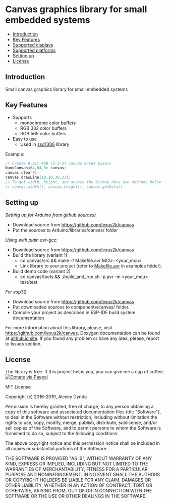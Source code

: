 # Canvas graphics library for small embedded systems

[tocstart]: # (toc start)

  * [Introduction](#introduction)
  * [Key Features](#key-features)
  * [Supported displays](#supported-displays)
  * [Supported platforms](#supported-platforms)
  * [Setting up](#setting-up)
  * [License](#license)

[tocend]: # (toc end)

## Introduction

Small canvas graphics library for small embedded systems

## Key Features

 * Supports
   * monochrome color buffers
   * RGB 332 color buffers
   * RGB 565 color buffers
 * Easy to use
   * Used in [ssd1306](https://github.com/lexus2k/ssd1306) library

Example:

```.cpp
// Create 8-bit RGB (3-3-2) canvas 64x64 pixels
NanoCanvas<64,64,8> canvas;
canvas.clear();
canvas.drawLine(10,10,30,23);
// To get width, height, and access the bitmap data use methods below
// canvas.width(), canvas.height(), canvas.getData()
```

## Setting up

*Setting up for Arduino from github sources)*
 * Download source from https://github.com/lexus2k/canvas
 * Put the sources to Arduino/libraries/canvas/ folder

*Using with plain avr-gcc:*
 * Download source from https://github.com/lexus2k/canvas
 * Build the library (variant 1)
   * cd canvas/src && make -f Makefile.avr MCU=<your_mcu>
   * Link library to your project (refer to [Makefile.avr](examples/Makefile.avr) in examples folder).
 * Build demo code (variant 2)
   * cd canvas/tools && ./build_and_run.sh -p avr -m <your_mcu> test/test

 *For esp32:*
  * Download source from https://github.com/lexus2k/canvas
  * Put downloaded sources to components/canvas/ folder.
  * Compile your project as described in ESP-IDF build system documentation

For more information about this library, please, visit https://github.com/lexus2k/canvas.
Doxygen documentation can be found at [github.io site](http://lexus2k.github.io/canvas).
If you found any problem or have any idea, please, report to Issues section.

## License

The library is free. If this project helps you, you can give me a cup of coffee.
[![Donate via Paypal](https://img.shields.io/badge/Donate-PayPal-green.svg)](https://www.paypal.me/lexus2k)


MIT License

Copyright (c) 2016-2019, Alexey Dynda

Permission is hereby granted, free of charge, to any person obtaining a copy
of this software and associated documentation files (the "Software"), to deal
in the Software without restriction, including without limitation the rights
to use, copy, modify, merge, publish, distribute, sublicense, and/or sell
copies of the Software, and to permit persons to whom the Software is
furnished to do so, subject to the following conditions:

The above copyright notice and this permission notice shall be included in all
copies or substantial portions of the Software.

THE SOFTWARE IS PROVIDED "AS IS", WITHOUT WARRANTY OF ANY KIND, EXPRESS OR
IMPLIED, INCLUDING BUT NOT LIMITED TO THE WARRANTIES OF MERCHANTABILITY,
FITNESS FOR A PARTICULAR PURPOSE AND NONINFRINGEMENT. IN NO EVENT SHALL THE
AUTHORS OR COPYRIGHT HOLDERS BE LIABLE FOR ANY CLAIM, DAMAGES OR OTHER
LIABILITY, WHETHER IN AN ACTION OF CONTRACT, TORT OR OTHERWISE, ARISING FROM,
OUT OF OR IN CONNECTION WITH THE SOFTWARE OR THE USE OR OTHER DEALINGS IN THE
SOFTWARE.


